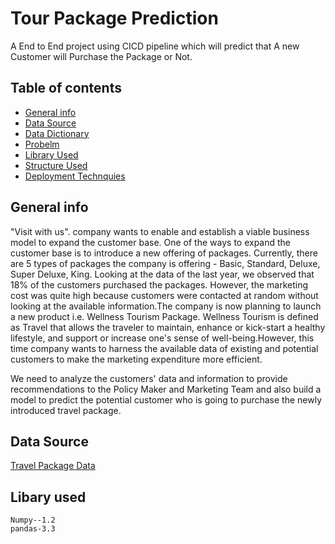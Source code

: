 # Tour Package Prediction 
A End to  End project using CICD pipeline which will predict that A new Customer will Purchase the Package or Not.
## Table of contents
* [General info](#general-info)
* [Data Source](#data-source)
* [Data Dictionary](#Data-Dictionary)
* [Probelm](#Problem)
* [Library Used](#Library-Used)
* [Structure Used](#structure-used)
* [Deployment Technquies](#deployment-technquies)


## General info
"Visit with us". company wants to enable and establish a viable business model to expand the customer base. One of the ways to expand the customer base is to introduce a new offering of packages. Currently, there are 5 types of packages the company is offering - Basic, Standard, Deluxe, Super Deluxe, King. Looking at the data of the last year, we observed that 18% of the customers purchased the packages. However, the marketing cost was quite high because customers were contacted at random without looking at the available information.The company is now planning to launch a new product i.e. Wellness Tourism Package. Wellness Tourism is defined as Travel that allows the traveler to maintain, enhance or kick-start a healthy lifestyle, and support or increase one's sense of well-being.However, this time company wants to harness the available data of existing and potential customers to make the marketing expenditure more efficient.

We need to analyze the customers' data and information to provide recommendations to the Policy Maker and Marketing Team and also build a model to predict the potential customer who is going to purchase the newly introduced travel package.

## Data Source
[Travel Package Data](https://www.kaggle.com/code/yogidsba/travelpackageprediction-ensemble-techniques/input)
## Libary used
```
Numpy--1.2
pandas-3.3
```
